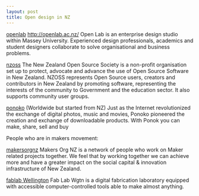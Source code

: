 ```yaml
---
layout: post
title: Open design in NZ
---
```


[openlab](http://openlab.ac.nz/ "openlab")
http://openlab.ac.nz/
Open Lab is an enterprise design studio within Massey University. Experienced design professionals, academics and student designers collaborate to solve organisational and business problems.

[nzoss](https://nzoss.org.nz/ "nzoss")
The New Zealand Open Source Society is a non-profit organisation set up to protect, advocate and advance the use of Open Source Software in New Zealand.
NZOSS represents Open Source users, creators and contributors in New Zealand by promoting software, representing the interests of the community to Government and the education sector. It also supports community user groups.

[ponoko](http://www.ponoko.com/showroom/product-plans/free?page=2 "ponoko")
(Worldwide but started from NZ)
Just as the Internet revolutionized the exchange of digital photos, music and movies, Ponoko pioneered the creation and exchange of downloadable products. With Ponok you can make, share, sell and buy

People who are in makers movement:

[makersorgnz](http://makers.org.nz/ "makersorgnz")
Makers Org NZ is a network of people who work on Maker related projects together. We feel that by working together we can achieve more and have a greater impact on the social capital & innovation infrastructure of New Zealand.

[fablab Wellington](http://www.fablabwgtn.co.nz/ "fabwgtn")
Fab Lab Wgtn is a digital fabrication laboratory equipped with accessible computer-controlled tools able to make almost anything.
